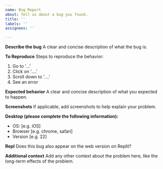 ```yaml
---
name: Bug Report
about: Tell us about a bug you found.
title: ''
labels: ''
assignees: ''

---
```



**Describe the bug**
A clear and concise description of what the bug is.

**To Reproduce**
Steps to reproduce the behavior:
1. Go to '...'
2. Click on '....'
3. Scroll down to '....'
4. See an error

**Expected behavior**
A clear and concise description of what you expected to happen.

**Screenshots**
If applicable, add screenshots to help explain your problem.

**Desktop (please complete the following information):**
 - OS: [e.g. iOS]
 - Browser [e.g. chrome, safari]
 - Version [e.g. 22]

**Repl**
Does this bug also appear on the web version on Replit?

**Additional context**
Add any other context about the problem here, like the long-term effects of the problem.
